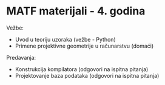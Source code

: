 # MATF materijali - 4. godina
Vežbe:
 - Uvod u teoriju uzoraka (vežbe - Python)
 - Primene projektivne geometrije u računarstvu (domaći)

Predavanja:
 - Konstrukcija kompilatora (odgovori na ispitna pitanja)
 - Projektovanje baza podataka (odgovori na ispitna pitanja)